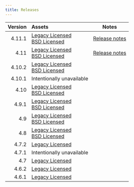 ```yaml
---
title: Releases
---
```


Version | Assets | Notes
---:    | :---   | ---
4.11.1  | [Legacy Licensed][4111]<br>[BSD Licensed][4111b] | [Release notes][4111rn]
4.11  | [Legacy Licensed][411]<br>[BSD Licensed][411b] | [Release notes][411rn]
4.10.2  | [Legacy Licensed][4102]<br>[BSD Licensed][4102b]
4.10.1 | Intentionally unavailable
4.10  | [Legacy Licensed][410]<br>[BSD Licensed][410b]
4.9.1  | [Legacy Licensed][491]<br>[BSD Licensed][491b]
4.9  | [Legacy Licensed][49]<br>[BSD Licensed][49b]
4.8  | [Legacy Licensed][48]<br>[BSD Licensed][48b]
4.7.2  | [Legacy Licensed][472]
4.7.1  | Intentionally unavailable
4.7  | [Legacy Licensed][47]
4.6.2  | [Legacy Licensed][462]
4.6.1  | [Legacy Licensed][461]

<!-- release asset links -->

[4111]: https://github.com/LLNL/Silo/releases/download/4.11.1/silo-4.11.1.tar.xz "Legacy License but includes all features"
[4111b]: https://github.com/LLNL/Silo/releases/download/4.11.1/silo-4.11.1-bsd.tar.xz "BSD License, fpzip/hzip compressors removed"
[4111rn]: https://github.com/LLNL/Silo/releases/tag/4.11.1
[411]: https://github.com/LLNL/Silo/releases/download/v4.11/silo-4.11.tar.gz "Legacy License but includes all features"
[411b]: https://github.com/LLNL/Silo/releases/download/v4.11/silo-4.11-bsd.tar.gz "BSD License, fpzip/hzip compressors removed"
[411rn]:https://github.com/LLNL/Silo/wiki/4.11-Release-Notes-September,-2021
[4102]: ./silo-4.10.2.tar.xz "Legacy License but includes all features"
[4102b]: ./silo-4.10.2-bsd.tar.xz "BSD License, fpzip/hzip compressors removed"
[410]: silo-4.10.tar.xz "Legacy License but includes all features"
[410b]: silo-4.10-bsd.tar.xz "BSD License, fpzip/hzip compressors removed"
[491]: silo-4.9.1.tar.xz "Legacy License but includes all features"
[491b]: silo-4.9.1-bsd.tar.xz "BSD License, fpzip/hzip compressors removed"
[49]: silo-4.9.tar.xz "Legacy License but includes all features"
[49b]: silo-4.9-bsd.tar.xz "BSD License, fpzip/hzip compressors removed"
[48]: silo-4.8.tar.xz "Legacy License but includes all features"
[48b]: silo-4.8-bsd.tar.xz "BSD License, fpzip/hzip compressors removed"
[472]: silo-4.7.2.tar.xz "Legacy License but includes all features"
[47]: silo-4.7.tar.xz "Legacy License but includes all features"
[462]: silo-4.6.2.tar.xz "Legacy License but includes all features"
[461]: silo-4.6.1.tar.xz "Legacy License but includes all features"


